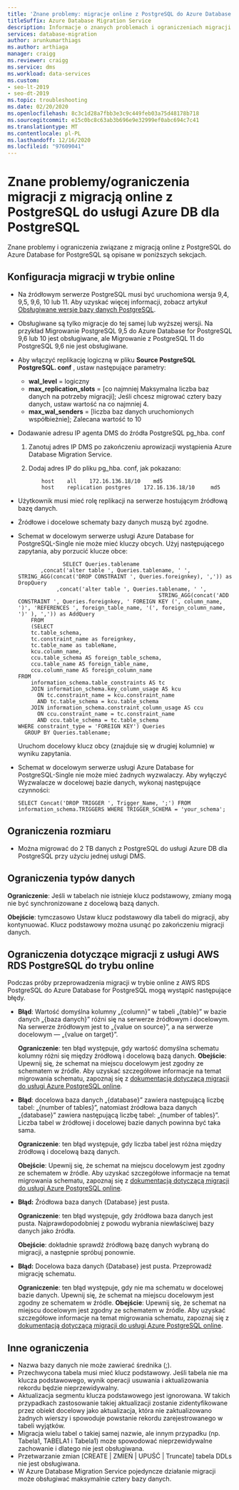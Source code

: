 ```yaml
---
title: 'Znane problemy: migracje online z PostgreSQL do Azure Database for PostgreSQL'
titleSuffix: Azure Database Migration Service
description: Informacje o znanych problemach i ograniczeniach migracji z migracją online z PostgreSQL do Azure Database for PostgreSQL przy użyciu Azure Database Migration Service.
services: database-migration
author: arunkumarthiags
ms.author: arthiaga
manager: craigg
ms.reviewer: craigg
ms.service: dms
ms.workload: data-services
ms.custom:
- seo-lt-2019
- seo-dt-2019
ms.topic: troubleshooting
ms.date: 02/20/2020
ms.openlocfilehash: 8c3c1d28a7fbb3e3c9c449feb03a75d48178b718
ms.sourcegitcommit: e15c0bc8c63ab3b696e9e32999ef0abc694c7c41
ms.translationtype: MT
ms.contentlocale: pl-PL
ms.lasthandoff: 12/16/2020
ms.locfileid: "97609041"
---
```

# <a name="known-issuesmigration-limitations-with-online-migrations-from-postgresql-to-azure-db-for-postgresql"></a>Znane problemy/ograniczenia migracji z migracją online z PostgreSQL do usługi Azure DB dla PostgreSQL

Znane problemy i ograniczenia związane z migracją online z PostgreSQL do Azure Database for PostgreSQL są opisane w poniższych sekcjach.

## <a name="online-migration-configuration"></a>Konfiguracja migracji w trybie online

- Na źródłowym serwerze PostgreSQL musi być uruchomiona wersja 9,4, 9,5, 9,6, 10 lub 11. Aby uzyskać więcej informacji, zobacz artykuł [Obsługiwane wersje bazy danych PostgreSQL](../postgresql/concepts-supported-versions.md).
- Obsługiwane są tylko migracje do tej samej lub wyższej wersji. Na przykład Migrowanie PostgreSQL 9,5 do Azure Database for PostgreSQL 9,6 lub 10 jest obsługiwane, ale Migrowanie z PostgreSQL 11 do PostgreSQL 9,6 nie jest obsługiwane.
- Aby włączyć replikację logiczną w pliku **Source PostgreSQL PostgreSQL. conf** , ustaw następujące parametry:
  - **wal_level** = logiczny
  - **max_replication_slots** = [co najmniej Maksymalna liczba baz danych na potrzeby migracji]; Jeśli chcesz migrować cztery bazy danych, ustaw wartość na co najmniej 4.
  - **max_wal_senders** = [liczba baz danych uruchomionych współbieżnie]; Zalecana wartość to 10
- Dodawanie adresu IP agenta DMS do źródła PostgreSQL pg_hba. conf
  1. Zanotuj adres IP DMS po zakończeniu aprowizacji wystąpienia Azure Database Migration Service.
  2. Dodaj adres IP do pliku pg_hba. conf, jak pokazano:

      ```
          host    all    172.16.136.18/10    md5
          host    replication postgres    172.16.136.18/10     md5
      ```

- Użytkownik musi mieć rolę replikacji na serwerze hostującym źródłową bazę danych.
- Źródłowe i docelowe schematy bazy danych muszą być zgodne.
- Schemat w docelowym serwerze usługi Azure Database for PostgreSQL-Single nie może mieć kluczy obcych. Użyj następującego zapytania, aby porzucić klucze obce:

    ```
                  SELECT Queries.tablename
           ,concat('alter table ', Queries.tablename, ' ', STRING_AGG(concat('DROP CONSTRAINT ', Queries.foreignkey), ',')) as DropQuery
                ,concat('alter table ', Queries.tablename, ' ', 
                                                STRING_AGG(concat('ADD CONSTRAINT ', Queries.foreignkey, ' FOREIGN KEY (', column_name, ')', 'REFERENCES ', foreign_table_name, '(', foreign_column_name, ')' ), ',')) as AddQuery
        FROM
        (SELECT
        tc.table_schema, 
        tc.constraint_name as foreignkey, 
        tc.table_name as tableName, 
        kcu.column_name, 
        ccu.table_schema AS foreign_table_schema,
        ccu.table_name AS foreign_table_name,
        ccu.column_name AS foreign_column_name 
    FROM 
        information_schema.table_constraints AS tc 
        JOIN information_schema.key_column_usage AS kcu
          ON tc.constraint_name = kcu.constraint_name
          AND tc.table_schema = kcu.table_schema
        JOIN information_schema.constraint_column_usage AS ccu
          ON ccu.constraint_name = tc.constraint_name
          AND ccu.table_schema = tc.table_schema
    WHERE constraint_type = 'FOREIGN KEY') Queries
      GROUP BY Queries.tablename;
    
    ```

    Uruchom docelowy klucz obcy (znajduje się w drugiej kolumnie) w wyniku zapytania.

- Schemat w docelowym serwerze usługi Azure Database for PostgreSQL-Single nie może mieć żadnych wyzwalaczy. Aby wyłączyć Wyzwalacze w docelowej bazie danych, wykonaj następujące czynności:

     ```
    SELECT Concat('DROP TRIGGER ', Trigger_Name, ';') FROM  information_schema.TRIGGERS WHERE TRIGGER_SCHEMA = 'your_schema';
     ```

## <a name="size-limitations"></a>Ograniczenia rozmiaru
- Można migrować do 2 TB danych z PostgreSQL do usługi Azure DB dla PostgreSQL przy użyciu jednej usługi DMS.
## <a name="datatype-limitations"></a>Ograniczenia typów danych

  **Ograniczenie**: Jeśli w tabelach nie istnieje klucz podstawowy, zmiany mogą nie być synchronizowane z docelową bazą danych.

  **Obejście**: tymczasowo Ustaw klucz podstawowy dla tabeli do migracji, aby kontynuować. Klucz podstawowy można usunąć po zakończeniu migracji danych.

## <a name="limitations-when-migrating-online-from-aws-rds-postgresql"></a>Ograniczenia dotyczące migracji z usługi AWS RDS PostgreSQL do trybu online

Podczas próby przeprowadzenia migracji w trybie online z AWS RDS PostgreSQL do Azure Database for PostgreSQL mogą wystąpić następujące błędy.

- **Błąd**: Wartość domyślna kolumny „{column}” w tabeli „{table}” w bazie danych „{baza danych}” różni się na serwerze źródłowym i docelowym. Na serwerze źródłowym jest to „{value on source}”, a na serwerze docelowym — „{value on target}”.

  **Ograniczenie**: ten błąd występuje, gdy wartość domyślna schematu kolumny różni się między źródłową i docelową bazą danych.
  **Obejście**: Upewnij się, że schemat na miejscu docelowym jest zgodny ze schematem w źródle. Aby uzyskać szczegółowe informacje na temat migrowania schematu, zapoznaj się z [dokumentacją dotyczącą migracji do usługi Azure PostgreSQL online](./tutorial-postgresql-azure-postgresql-online.md#migrate-the-sample-schema).

- **Błąd**: docelowa baza danych „{database}” zawiera następującą liczbę tabel: „{number of tables}”, natomiast źródłowa baza danych „{database}” zawiera następującą liczbę tabel: „{number of tables}”. Liczba tabel w źródłowej i docelowej bazie danych powinna być taka sama.

  **Ograniczenie**: ten błąd występuje, gdy liczba tabel jest różna między źródłową i docelową bazą danych.

  **Obejście**: Upewnij się, że schemat na miejscu docelowym jest zgodny ze schematem w źródle. Aby uzyskać szczegółowe informacje na temat migrowania schematu, zapoznaj się z [dokumentacją dotyczącą migracji do usługi Azure PostgreSQL online](./tutorial-postgresql-azure-postgresql-online.md#migrate-the-sample-schema).

- **Błąd:** Źródłowa baza danych {Database} jest pusta.

  **Ograniczenie**: ten błąd występuje, gdy źródłowa baza danych jest pusta. Najprawdopodobniej z powodu wybrania niewłaściwej bazy danych jako źródła.

  **Obejście**: dokładnie sprawdź źródłową bazę danych wybraną do migracji, a następnie spróbuj ponownie.

- **Błąd:** Docelowa baza danych {Database} jest pusta. Przeprowadź migrację schematu.

  **Ograniczenie**: ten błąd występuje, gdy nie ma schematu w docelowej bazie danych. Upewnij się, że schemat na miejscu docelowym jest zgodny ze schematem w źródle.
  **Obejście**: Upewnij się, że schemat na miejscu docelowym jest zgodny ze schematem w źródle. Aby uzyskać szczegółowe informacje na temat migrowania schematu, zapoznaj się z [dokumentacją dotyczącą migracji do usługi Azure PostgreSQL online](./tutorial-postgresql-azure-postgresql-online.md#migrate-the-sample-schema).

## <a name="other-limitations"></a>Inne ograniczenia

- Nazwa bazy danych nie może zawierać średnika (;).
- Przechwycona tabela musi mieć klucz podstawowy. Jeśli tabela nie ma klucza podstawowego, wynik operacji usuwania i aktualizowania rekordu będzie nieprzewidywalny.
- Aktualizacja segmentu klucza podstawowego jest ignorowana. W takich przypadkach zastosowanie takiej aktualizacji zostanie zidentyfikowane przez obiekt docelowy jako aktualizacja, która nie zaktualizowano żadnych wierszy i spowoduje powstanie rekordu zarejestrowanego w tabeli wyjątków.
- Migracja wielu tabel o takiej samej nazwie, ale innym przypadku (np. Tabela1, TABELA1 i Tabela1) może spowodować nieprzewidywalne zachowanie i dlatego nie jest obsługiwana.
- Przetwarzanie zmian [CREATE | ZMIEŃ | UPUŚĆ | Truncate] tabela DDLs nie jest obsługiwana.
- W Azure Database Migration Service pojedyncze działanie migracji może obsługiwać maksymalnie cztery bazy danych.